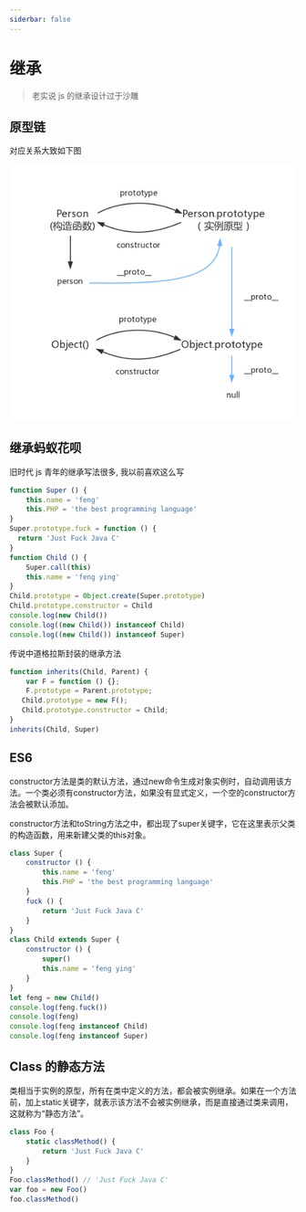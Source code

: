 ```yaml
---
siderbar: false
---
```

# 继承

> 老实说 js 的继承设计过于沙雕

## 原型链

对应关系大致如下图

![](./prototype5.png)

## 继承蚂蚁花呗

旧时代 js 青年的继承写法很多, 我以前喜欢这么写

```js
function Super () {
    this.name = 'feng'
    this.PHP = 'the best programming language'
}
Super.prototype.fuck = function () {
  return 'Just Fuck Java C'
}
function Child () {
    Super.call(this)
    this.name = 'feng ying'
}
Child.prototype = Object.create(Super.prototype)
Child.prototype.constructor = Child
console.log(new Child())
console.log((new Child()) instanceof Child)
console.log((new Child()) instanceof Super)
```

传说中道格拉斯封装的继承方法

```js
function inherits(Child, Parent) {
    var F = function () {};
    F.prototype = Parent.prototype;
   Child.prototype = new F();
   Child.prototype.constructor = Child;
}
inherits(Child, Super)
```

## ES6

constructor方法是类的默认方法，通过new命令生成对象实例时，自动调用该方法。一个类必须有constructor方法，如果没有显式定义，一个空的constructor方法会被默认添加。

constructor方法和toString方法之中，都出现了super关键字，它在这里表示父类的构造函数，用来新建父类的this对象。

```js
class Super {
    constructor () {
        this.name = 'feng'
        this.PHP = 'the best programming language'
    }
    fuck () {
        return 'Just Fuck Java C'
    }
}
class Child extends Super {
    constructor () {
        super()
        this.name = 'feng ying'
    }
}
let feng = new Child()
console.log(feng.fuck())
console.log(feng)
console.log(feng instanceof Child)
console.log(feng instanceof Super)
```

## Class 的静态方法

类相当于实例的原型，所有在类中定义的方法，都会被实例继承。如果在一个方法前，加上static关键字，就表示该方法不会被实例继承，而是直接通过类来调用，这就称为“静态方法”。


```js
class Foo {
    static classMethod() {
        return 'Just Fuck Java C'
    }
}
Foo.classMethod() // 'Just Fuck Java C'
var foo = new Foo()
foo.classMethod()
```